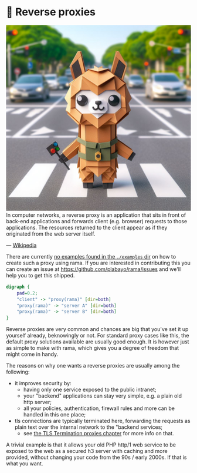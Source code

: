 # 🚦 Reverse proxies

<div class="book-article-intro">
    <img src="../img/proxy_llama_reverse.jpeg" alt="artistical representation of rama reverse proxy as llama directing traffic">
    <div>
        In computer networks, a reverse proxy is an application that sits in front of back-end applications and forwards client (e.g. browser) requests to those applications. The resources returned to the client appear as if they originated from the web server itself.
        <p>— <a href="https://en.wikipedia.org/wiki/Reverse_proxy">Wikipedia</a></p>
    </div>
</div>

There are currently
[no examples found in the `./examples` dir](https://github.com/plabayo/rama/tree/main/examples)
on how to create such a proxy using rama. If you are interested in contributing this
you can create an issue at <https://github.com/plabayo/rama/issues> and we'll
help you to get this shipped.

<div class="book-article-image-center">

```dot process
digraph {
    pad=0.2;
    "client" -> "proxy(rama)" [dir=both]
    "proxy(rama)" -> "server A" [dir=both]
    "proxy(rama)" -> "server B" [dir=both]
}
```

</div>

Reverse proxies are very common and chances are big that you've set it up yourself
already, beknowingly or not. For standard proxy cases like this, the default
proxy solutions available are usually good enough. It is however just as simple
to make with rama, which gives you a degree of freedom that might come in handy.

The reasons on why one wants a reverse proxies are usually among the following:

- it improves security by:
  - having only one service exposed to the public intranet;
  - your "backend" applications can stay very simple, e.g. a plain old http server;
  - all your policies, authentication, firewall rules and more can be handled in this one place;
- tls connections are typically terminated here,
  forwarding the requests as plain text over the internal network to the "backend services;
  - see [the TLS Termination proxies chapter](./tls.md) for more info on that.

A trivial example is that it allows your old PHP http/1 web service to be
exposed to the web as a secured h3 server with caching and more provided,
without changing your code from the 90s / early 2000s. If that is what you want.
